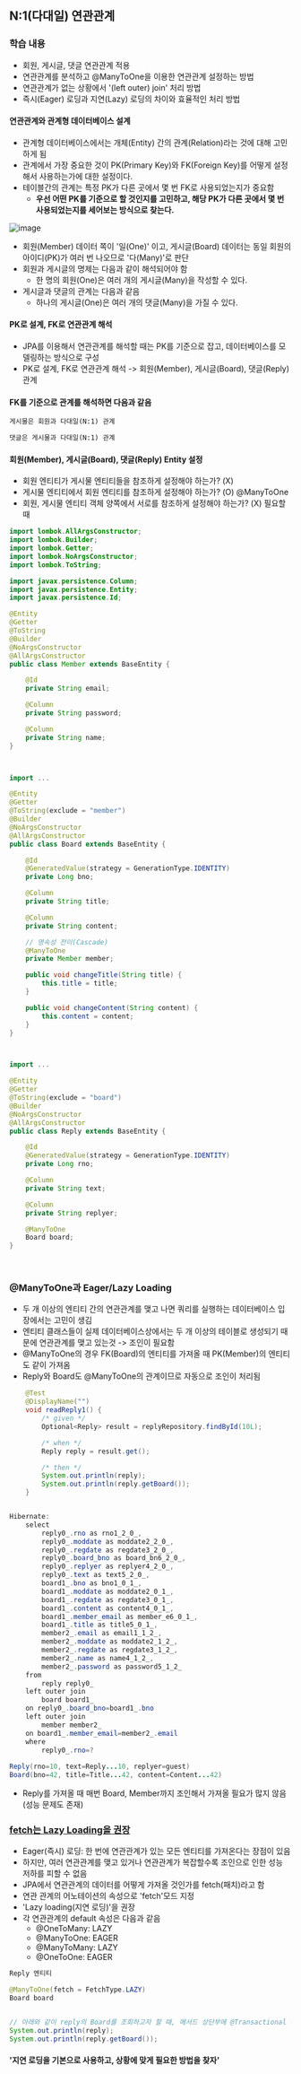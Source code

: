 ## N:1(다대일) 연관관계

### 학습 내용
  - 회원, 게시글, 댓글 연관관계 적용
  - 연관관계를 분석하고 @ManyToOne을 이용한 연관관계 설정하는 방법
  - 연관관계가 없는 상황에서 '(left outer) join' 처리 방법
  - 즉시(Eager) 로딩과 지연(Lazy) 로딩의 차이와 효율적인 처리 방법

#### 연관관계와 관계형 데이터베이스 설계
  - 관계형 데이터베이스에서는 개체(Entity) 간의 관계(Relation)라는 것에 대해 고민하게 됨
  - 관계에서 가장 중요한 것이 PK(Primary Key)와 FK(Foreign Key)를 어떻게 설정해서 사용하는가에 대한 설정이다.
  - 테이블간의 관계는 특정 PK가 다른 곳에서 몇 번 FK로 사용되었는지가 중요함
    - **우선 어떤 PK를 기준으로 할 것인지를 고민하고, 해당 PK가 다른 곳에서 몇 번 사용되었는지를 세어보는 방식으로 찾는다.**

![image](https://user-images.githubusercontent.com/50076031/123914168-12f32080-d9ba-11eb-8f1c-b1f83cc9c9ab.png)

  - 회원(Member) 데이터 쪽이 '일(One)' 이고, 게시글(Board) 데이터는 동일 회원의 아이디(PK)가 여러 번 나오므로 '다(Many)'로 판단
  - 회원과 게시글의 명제는 다음과 같이 해석되어야 함
    - 한 명의 회원(One)은 여러 개의 게시글(Many)을 작성할 수 있다.
  - 게시글과 댓글의 관계는 다음과 같음
    - 하나의 게시글(One)은 여러 개의 댓글(Many)을 가질 수 있다.
    
#### **PK로 설계, FK로 연관관계 해석**
  - JPA를 이용해서 연관관계를 해석할 때는 PK를 기준으로 잡고, 데이터베이스를 모델링하는 방식으로 구성
  - PK로 설계, FK로 연관관계 해석 -> 회원(Member), 게시글(Board), 댓글(Reply) 관계

#### FK를 기준으로 관계를 해석하면 다음과 같음

```html
게시물은 회원과 다대일(N:1) 관계

댓글은 게시물과 다대일(N:1) 관계
```

#### 회원(Member), 게시글(Board), 댓글(Reply) Entity 설정
  - 회원 엔티티가 게시물 엔티티들을 참조하게 설정해야 하는가? (X)
  - 게시물 엔티티에서 회원 엔티티를 참조하게 설정해야 하는가? (O) @ManyToOne
  - 회원, 게시물 엔티티 객체 양쪽에서 서로를 참조하게 설정해야 하는가? (X) 필요할 때

```java
import lombok.AllArgsConstructor;
import lombok.Builder;
import lombok.Getter;
import lombok.NoArgsConstructor;
import lombok.ToString;

import javax.persistence.Column;
import javax.persistence.Entity;
import javax.persistence.Id;

@Entity
@Getter
@ToString
@Builder
@NoArgsConstructor
@AllArgsConstructor
public class Member extends BaseEntity {

    @Id
    private String email;

    @Column
    private String password;

    @Column
    private String name;
}



import ...

@Entity
@Getter
@ToString(exclude = "member")
@Builder
@NoArgsConstructor
@AllArgsConstructor
public class Board extends BaseEntity {

    @Id
    @GeneratedValue(strategy = GenerationType.IDENTITY)
    private Long bno;

    @Column
    private String title;

    @Column
    private String content;

    // 영속성 전이(Cascade)
    @ManyToOne
    private Member member;

    public void changeTitle(String title) {
        this.title = title;
    }

    public void changeContent(String content) {
        this.content = content;
    }
}



import ...

@Entity
@Getter
@ToString(exclude = "board")
@Builder
@NoArgsConstructor
@AllArgsConstructor
public class Reply extends BaseEntity {

    @Id
    @GeneratedValue(strategy = GenerationType.IDENTITY)
    private Long rno;

    @Column
    private String text;

    @Column
    private String replyer;

    @ManyToOne
    Board board;
}

```

<br>

### @ManyToOne과 Eager/Lazy Loading
- 두 개 이상의 엔티티 간의 연관관계를 맺고 나면 쿼리를 실행하는 데이터베이스 입장에서는 고민이 생김
- 엔티티 클래스들이 실제 데이터베이스상에서는 두 개 이상의 테이블로 생성되기 때문에 연관관계를 맺고 있는것 -> 조인이 필요함
- @ManyToOne의 경우 FK(Board)의 엔티티를 가져올 때 PK(Member)의 엔티티도 같이 가져옴
- Reply와 Board도 @ManyToOne의 관계이므로 자동으로 조인이 처리됨

```java
    @Test
    @DisplayName("")
    void readReply1() {
        /* given */
        Optional<Reply> result = replyRepository.findById(10L);

        /* when */
        Reply reply = result.get();

        /* then */
        System.out.println(reply);
        System.out.println(reply.getBoard());
    }


Hibernate:
    select
        reply0_.rno as rno1_2_0_,
        reply0_.moddate as moddate2_2_0_,
        reply0_.regdate as regdate3_2_0_,
        reply0_.board_bno as board_bn6_2_0_,
        reply0_.replyer as replyer4_2_0_,
        reply0_.text as text5_2_0_,
        board1_.bno as bno1_0_1_,
        board1_.moddate as moddate2_0_1_,
        board1_.regdate as regdate3_0_1_,
        board1_.content as content4_0_1_,
        board1_.member_email as member_e6_0_1_,
        board1_.title as title5_0_1_,
        member2_.email as email1_1_2_,
        member2_.moddate as moddate2_1_2_,
        member2_.regdate as regdate3_1_2_,
        member2_.name as name4_1_2_,
        member2_.password as password5_1_2_
    from
        reply reply0_
    left outer join
        board board1_
    on reply0_.board_bno=board1_.bno
    left outer join
        member member2_
    on board1_.member_email=member2_.email
    where
        reply0_.rno=?
        
Reply(rno=10, text=Reply...10, replyer=guest)
Board(bno=42, title=Title...42, content=Content...42)
```

  - Reply를 가져올 때 매번 Board, Member까지 조인해서 가져올 필요가 많지 않음(성능 문제도 존재)

### [fetch는 Lazy Loading을 권장](https://zzang9ha.tistory.com/347?category=990401)
  - Eager(즉시) 로딩: 한 번에 연관관계가 있는 모든 엔티티를 가져온다는 장점이 있음
  - 하지만, 여러 연관관계를 맺고 있거나 연관관계가 복잡할수록 조인으로 인한 성능 저하를 피할 수 없음
  - JPA에서 연관관계의 데이터를 어떻게 가져올 것인가를 fetch(패치)라고 함
  - 연관 관계의 어노테이션의 속성으로 'fetch'모드 지정
  - 'Lazy loading(지연 로딩)'을 권장
  - 각 연관관계의 default 속성은 다음과 같음
    - @OneToMany: LAZY
    - @ManyToOne: EAGER
    - @ManyToMany: LAZY
    - @OneToOne: EAGER
    
```java
Reply 엔티티

@ManyToOne(fetch = FetchType.LAZY)
Board board


// 아래와 같이 reply의 Board를 조회하고자 할 때, 메서드 상단부에 @Transactional 어노테이션 추가
System.out.println(reply);
System.out.println(reply.getBoard());
```

#### '지연 로딩을 기본으로 사용하고, 상황에 맞게 필요한 방법을 찾자'

